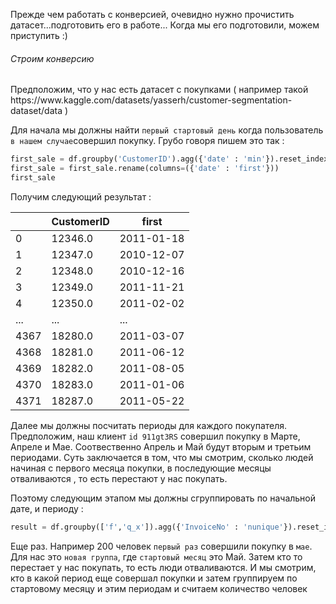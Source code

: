 Прежде чем работать с конверсией, очевидно нужно прочистить датасет...подготовить его в работе...
Когда мы его подготовили, можем приступить :)

<h6>Строим конверсию</h6>
Предположим, что у нас есть датасет с покупками ( например такой https://www.kaggle.com/datasets/yasserh/customer-segmentation-dataset/data )

Для начала мы должны найти `первый стартовый день` когда пользователь `в нашем случае`совершил покупку. Грубо говоря пишем это так : 

```python
first_sale = df.groupby('CustomerID').agg({'date' : 'min'}).reset_index()
first_sale = first_sale.rename(columns=({'date' : 'first'}))
first_sale
```

Получим следующий результат :

|      | CustomerID | first      |
| ---- | ---------- | ---------- |
| 0    | 12346.0    | 2011-01-18 |
| 1    | 12347.0    | 2010-12-07 |
| 2    | 12348.0    | 2010-12-16 |
| 3    | 12349.0    | 2011-11-21 |
| 4    | 12350.0    | 2011-02-02 |
| ...  | ...        | ...        |
| 4367 | 18280.0    | 2011-03-07 |
| 4368 | 18281.0    | 2011-06-12 |
| 4369 | 18282.0    | 2011-08-05 |
| 4370 | 18283.0    | 2011-01-06 |
| 4371 | 18287.0    | 2011-05-22 |
Далее мы должны посчитать периоды для каждого покупателя. Предположим, наш клиент `id 911gt3RS` совершил покупку в Марте, Апреле и Мае. Соотвественно Апрель и Май будут вторым и третьим периодами. Суть заключается в том, что мы смотрим, сколько людей начиная с первого месяца покупки, в последующие месяцы отваливаются , то есть перестают у нас покупать. 

Поэтому следующим этапом мы должны сгруппировать по начальной дате, и периоду : 

```python 
result = df.groupby(['f','q_x']).agg({'InvoiceNo' : 'nunique'}).reset_index()
```

Еще раз. Например 200 человек `первый раз` совершили покупку в `мае`. Для нас это `новая группа`, где `стартовый месяц` это Май. Затем кто то перестает у нас покупать, то есть люди отваливаются. И мы смотрим, кто в какой период еще совершал покупки и затем группируем по стартовому месяцу и этим периодам и считаем количество человек
